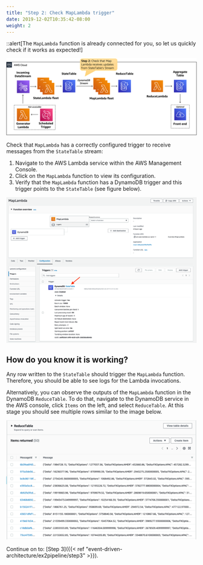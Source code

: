 ```yaml
---
title: "Step 2: Check MapLambda trigger"
date: 2019-12-02T10:35:42-08:00
weight: 2
---
```


::alert[The `MapLambda` function is already connected for you, so let us quickly check if it works as expected!]

![Architecture-1](/static/images/event-driven-architecture/architecture/step2.png)

Check that `MapLambda` has a correctly configured trigger to receive messages from the `StateTable` stream:

1. Navigate to the AWS Lambda service within the AWS Management Console.
2. Click on the `MapLambda` function to view its configuration.
3. Verify that the `MapLambda` function has a DynamoDB trigger and this trigger points to the `StateTable` (see figure below).

![Architecture-1](/static/images/event-driven-architecture/target/TargetMapLambda.png)

## How do you know it is working?

Any row written to the `StateTable` should trigger the `MapLambda` function. Therefore, you should be able to see logs for the Lambda invocations.

Alternatively, you can observe the outputs of the `MapLambda` function in the DynamoDB `ReduceTable`. To do that, navigate to the DynamoDB service in the AWS console, click `Items` on the left, and select `ReduceTable`. At this stage you should see multiple rows similar to the image below.

![Reduce table items](/static/images/event-driven-architecture/lab1/reduce-table-items.png)

Continue on to: [Step 3]({{< ref "event-driven-architecture/ex2pipeline/step3" >}}).
